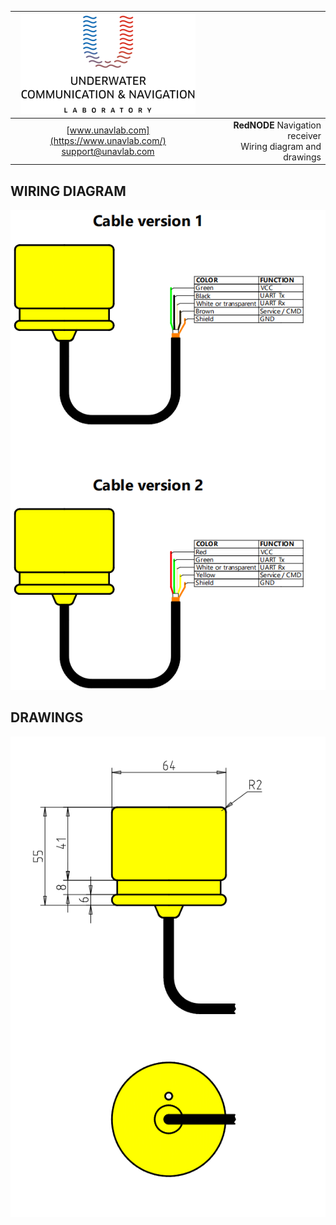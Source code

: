 | ![logo](/documentation/sm_logo.png) |  |
| :---: | ---: |
| [www.unavlab.com](https://www.unavlab.com/) <br/> [support@unavlab.com](mailto:support@unavlab.com) | **RedNODE** Navigation receiver <br/> Wiring diagram and drawings |

<div style="page-break-after: always;"></div>

## WIRING DIAGRAM

![RedNODE_wiring_diagram](/documentation/RedNODE_wiring_diagram_en.png)

<div style="page-break-after: always;"></div>

## DRAWINGS

![RedNODE_drawing](/documentation/RedNODE_drawings.png)

<div style="page-break-after: always;"></div>

